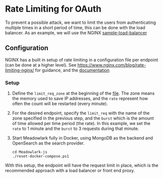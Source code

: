 # Rate Limiting for OAuth

To prevent a possible attack, we want to limit the users from authenticating
multiple times in a short period of time, this can be done with the load
balancer. As an example, we will use the NGINX
[sample-load-balancer](../../Meadowlark-js/sample-load-balancer.conf)

## Configuration

NGINX has a built in setup of rate limiting in a configuration file per endpoint
(can be done at a higher level). See
https://www.nginx.com/blog/rate-limiting-nginx/ for guidance, and the
[documentation](https://nginx.org/en/docs/http/ngx_http_limit_req_module.html#limit_req)

### Setup

1. Define the `limit_req_zone` at the beginning of the
   [file](../../Meadowlark-js/sample-load-balancer.conf#L1). The zone means the
   memory used to save IP addresses, and the `rate` represent how often the
   count will be restarted (every minute).

2. For the desired endpoint, specify the `limit_req` with the name of the zone
   specified in the previous step, and the `burst` which is the amount of time
   allowed per time period (the rate). In this example, we set the `rate` to 1
   minute and the `burst` to 3 requests during that minute.

3. Start Meadowlark fully in Docker, using MongoDB as the backend and OpenSearch
   as the search provider.

   ```pwsh
   cd Meadowlark-js
   ./reset-docker-compose.ps1
   ```

With this setup, the endpoint will have the request limit in place, which is the
recommended approach with a load balancer or front end proxy.
